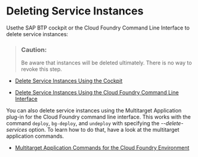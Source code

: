 <!-- loioaa0d25a3ec904607920619d4cd9095b5 -->

# Deleting Service Instances

Usethe SAP BTP cockpit or the Cloud Foundry Command Line Interface to delete service instances:

> ### Caution:  
> Be aware that instances will be deleted ultimately. There is no way to revoke this step.

-   [Delete Service Instances Using the Cockpit](Delete_Service_Instances_Using_the_Cockpit_f56d4ae.md)

-   [Delete Service Instances Using the Cloud Foundry Command Line Interface](Delete_Service_Instances_Using_the_Cloud_Foundry_Command_Line_Interface_302f2a3.md)


You can also delete service instances using the Multitarget Application plug-in for the Cloud Foundry command line interface. This works with the command `deploy`, `bg-deploy`, and `undeploy` with specifying the *--delete-services* option. To learn how to do that, have a look at the multitarget application commands.

-   [Multitarget Application Commands for the Cloud Foundry Environment](../50-administration-and-ops/Multitarget_Application_Commands_for_the_Cloud_Foundry_Environment_65ddb1b.md)


